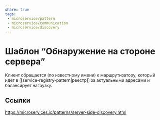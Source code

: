 ```yaml
---
share: true
tags:
 - microservice/pattern
 - microservice/communication
 - microservice/discovery
---
```

# Шаблон “Обнаружение на стороне сервера”
Клиент обращается (по известному имени) к маршрутизатору, который идёт в [[service-registry-pattern|реестр]] за актуальными адресами и балансирует нагрузку.
## Ссылки
https://microservices.io/patterns/server-side-discovery.html